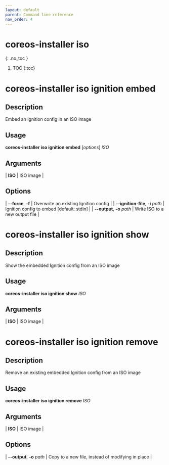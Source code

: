```yaml
---
layout: default
parent: Command line reference
nav_order: 4
---
```


# coreos-installer iso
{: .no_toc }

1. TOC
{:toc}

# coreos-installer iso ignition embed

## Description

Embed an Ignition config in an ISO image

## Usage

**coreos-installer iso ignition embed** [*options*] *ISO*

## Arguments

| **ISO** | ISO image |

## Options

| **--force**, **-f** | Overwrite an existing Ignition config |
| **--ignition-file**, **-i** *path* | Ignition config to embed [default: stdin] |
| **--output**, **-o** *path* | Write ISO to a new output file |

# coreos-installer iso ignition show

## Description

Show the embedded Ignition config from an ISO image

## Usage

**coreos-installer iso ignition show** *ISO*

## Arguments

| **ISO** | ISO image |

# coreos-installer iso ignition remove

## Description

Remove an existing embedded Ignition config from an ISO image

## Usage

**coreos-installer iso ignition remove** *ISO*

## Arguments

| **ISO** | ISO image |

## Options

| **--output**, **-o** *path* | Copy to a new file, instead of modifying in place |
